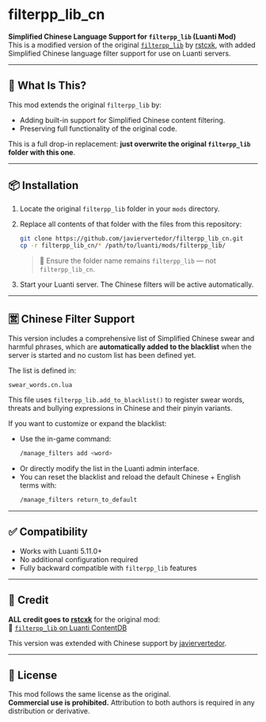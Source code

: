 # filterpp_lib_cn

**Simplified Chinese Language Support for `filterpp_lib` (Luanti Mod)**  
This is a modified version of the original [`filterpp_lib`](https://content.luanti.org/packages/rstcxk/filterpp_lib/) by [rstcxk](https://content.luanti.org/users/rstcxk/), with added Simplified Chinese language filter support for use on Luanti servers.

---

## 🔧 What Is This?

This mod extends the original `filterpp_lib` by:
- Adding built-in support for Simplified Chinese content filtering.
- Preserving full functionality of the original code.

This is a full drop-in replacement: **just overwrite the original `filterpp_lib` folder with this one**.

---

## 📦 Installation

1. Locate the original `filterpp_lib` folder in your `mods` directory.
2. Replace all contents of that folder with the files from this repository:
   ```bash
   git clone https://github.com/javiervertedor/filterpp_lib_cn.git
   cp -r filterpp_lib_cn/* /path/to/luanti/mods/filterpp_lib/
   ```
   > 📁 Ensure the folder name remains `filterpp_lib` — not `filterpp_lib_cn`.

3. Start your Luanti server. The Chinese filters will be active automatically.

---

## 🈺 Chinese Filter Support

This version includes a comprehensive list of Simplified Chinese swear and harmful phrases, which are **automatically added to the blacklist** when the server is started and no custom list has been defined yet.

The list is defined in:

```
swear_words.cn.lua
```

This file uses `filterpp_lib.add_to_blacklist()` to register swear words, threats and bullying expressions in Chinese and their pinyin variants.

If you want to customize or expand the blacklist:
- Use the in-game command:  
  ```bash
  /manage_filters add <word>
  ```
- Or directly modify the list in the Luanti admin interface.
- You can reset the blacklist and reload the default Chinese + English terms with:  
  ```bash
  /manage_filters return_to_default
  ```

---

## ✅ Compatibility

- Works with Luanti 5.11.0+
- No additional configuration required
- Fully backward compatible with `filterpp_lib` features

---

## 🙏 Credit

**ALL credit goes to [rstcxk](https://content.luanti.org/users/rstcxk/)** for the original mod:  
🔗 [`filterpp_lib` on Luanti ContentDB](https://content.luanti.org/packages/rstcxk/filterpp_lib/)

This version was extended with Chinese support by [javiervertedor](https://github.com/javiervertedor).

---

## 📜 License

This mod follows the same license as the original.  
**Commercial use is prohibited.** Attribution to both authors is required in any distribution or derivative.
